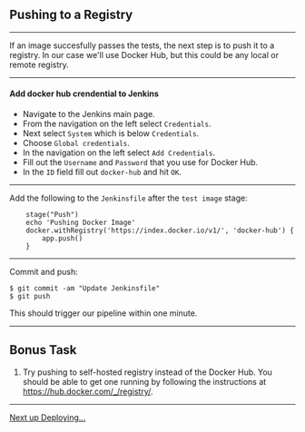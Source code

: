 ## Pushing to a Registry

---

If an image succesfully passes the tests, the next step is to push it to a
registry. In our case we'll use Docker Hub, but this could be any local or
remote registry.

---

#### Add docker hub crendential to Jenkins

* Navigate to the Jenkins main page.
* From the navigation on the left select `Credentials`.
* Next select `System` which is below `Credentials`.
* Choose `Global credentials`.
* In the navigation on the left select `Add Credentials`.
* Fill out the `Username` and `Password` that you use for Docker Hub.
* In the `ID` field fill out `docker-hub` and hit `OK`.

---

Add the following to the `Jenkinsfile` after the `test image` stage:

```
    stage("Push")
    echo 'Pushing Docker Image'
    docker.withRegistry('https://index.docker.io/v1/', 'docker-hub') {
        app.push()
    }
```

---

Commit and push:
```
$ git commit -am "Update Jenkinsfile"
$ git push
```

This should trigger our pipeline within one minute.

---

## Bonus Task

1. Try pushing to self-hosted registry instead of the Docker Hub. You should be able to get one running by following the instructions at https://hub.docker.com/_/registry/.

---

[Next up Deploying...](./04_deploy.md)
